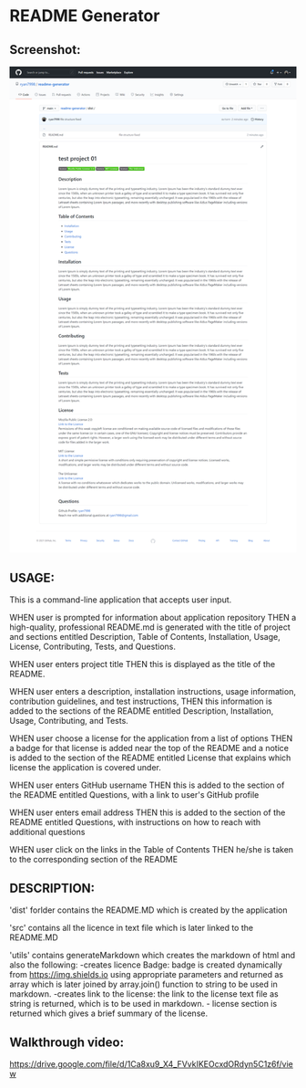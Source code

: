 # README Generator
## Screenshot:
![](src/screenshot.png)


## USAGE:

This is a command-line application that accepts user input.

 WHEN user is prompted for information about application repository THEN a high-quality, professional README.md is generated with the title of project and sections entitled Description, Table of Contents, Installation, Usage, License, Contributing, Tests, and Questions.

 WHEN user enters project title THEN this is displayed as the title of the README.

 WHEN user enters a description, installation instructions, usage information, contribution guidelines, and test instructions, THEN this information is added to the sections of the README entitled Description, Installation, Usage, Contributing, and Tests.

 WHEN user choose a license for the application from a list of options THEN a badge for that license is added near the top of the README and a notice is added to the section of the README entitled License that explains which license the application is covered under.

 WHEN user enters GitHub username THEN this is added to the section of the README entitled Questions, with a link to user's GitHub profile


 WHEN user enters email address THEN this is added to the section of the README entitled Questions, with instructions on how to reach with additional questions

 WHEN user click on the links in the Table of Contents THEN he/she is taken to the corresponding section of the README


## DESCRIPTION:

 'dist' forlder contains the README.MD which is created by the application

 'src' contains all the licence in text file which is later linked to the README.MD

 'utils' contains generateMarkdown which creates the markdown of html and also the following:
    -creates licence Badge:
        badge is created dynamically from https://img.shields.io using appropriate parameters and returned as array which is later joined by array.join() function to string to be used in markdown.
    -creates link to the license:
        the link to the license text file as string is returned, which is to be used in markdown.
    - license section is returned which gives a brief summary of the license.

## Walkthrough video: 
https://drive.google.com/file/d/1Ca8xu9_X4_FVvkIKEOcxdORdyn5C1z6f/view